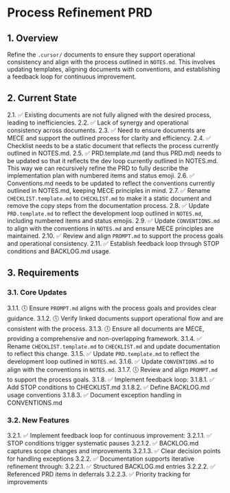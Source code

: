 # Process Refinement PRD

## 1. Overview
Refine the `.cursor/` documents to ensure they support operational consistency and align with the process outlined in `NOTES.md`. This involves updating templates, aligning documents with conventions, and establishing a feedback loop for continuous improvement.

## 2. Current State
2.1. ✅ Existing documents are not fully aligned with the desired process, leading to inefficiencies.
2.2. ✅ Lack of synergy and operational consistency across documents.
2.3. ✅ Need to ensure documents are MECE and support the outlined process for clarity and efficiency.
2.4. ✅ Checklist needs to be a static document that reflects the process currently outlined in NOTES.md.
2.5. ✅ PRD.template.md (and thus PRD.md) needs to be updated so that it reflects the dev loop currently outlined in NOTES.md. This way we can recursively refine the PRD to fully describe the implementation plan with numbered items and status emoji.
2.6. ✅ Conventions.md needs to be updated to reflect the conventions currently outlined in NOTES.md, keeping MECE principles in mind.
2.7. ✅ Rename `CHECKLIST.template.md` to `CHECKLIST.md` to make it a static document and remove the copy steps from the documentation process.
2.8. ✅ Update `PRD.template.md` to reflect the development loop outlined in `NOTES.md`, including numbered items and status emojis.
2.9. ✅ Update `CONVENTIONS.md` to align with the conventions in `NOTES.md` and ensure MECE principles are maintained.
2.10. ✅ Review and align `PROMPT.md` to support the process goals and operational consistency.
2.11. ✅ Establish feedback loop through STOP conditions and BACKLOG.md usage.

## 3. Requirements

### 3.1. Core Updates
3.1.1. 🕔 Ensure `PROMPT.md` aligns with the process goals and provides clear guidance.
3.1.2. 🕔 Verify linked documents support operational flow and are consistent with the process.
3.1.3. 🕔 Ensure all documents are MECE, providing a comprehensive and non-overlapping framework.
3.1.4. ✅ Rename `CHECKLIST.template.md` to `CHECKLIST.md` and update documentation to reflect this change.
3.1.5. ✅ Update `PRD.template.md` to reflect the development loop outlined in `NOTES.md`.
3.1.6. ✅ Update `CONVENTIONS.md` to align with the conventions in `NOTES.md`.
3.1.7. 🕔 Review and align `PROMPT.md` to support the process goals.
3.1.8. ✅ Implement feedback loop:
   3.1.8.1. ✅ Add STOP conditions to CHECKLIST.md
   3.1.8.2. ✅ Define BACKLOG.md usage conventions
   3.1.8.3. ✅ Document exception handling in CONVENTIONS.md

### 3.2. New Features
3.2.1. ✅ Implement feedback loop for continuous improvement:
   3.2.1.1. ✅ STOP conditions trigger systematic pauses
   3.2.1.2. ✅ BACKLOG.md captures scope changes and improvements
   3.2.1.3. ✅ Clear decision points for handling exceptions
3.2.2. ✅ Documentation supports iterative refinement through:
   3.2.2.1. ✅ Structured BACKLOG.md entries
   3.2.2.2. ✅ Referenced PRD items in deferrals
   3.2.2.3. ✅ Priority tracking for improvements
